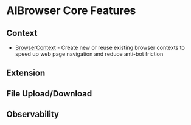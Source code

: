 # AIBrowser Core Features

## Context

- [BrowserContext](browser-context.md) - Create new or reuse existing browser contexts to speed up web page navigation and reduce anti-bot friction

## Extension

## File Upload/Download

## Observability